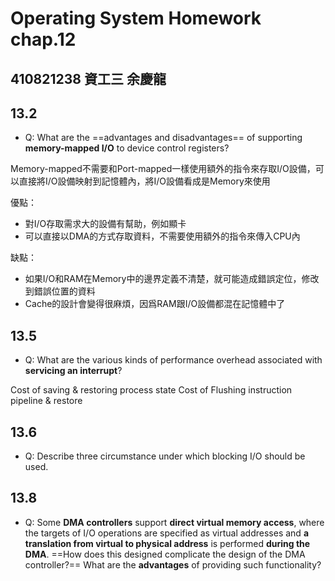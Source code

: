 # Operating System Homework chap.12
## 410821238 資工三 余慶龍



## 13.2
- Q: What are the ==advantages and disadvantages== of supporting **memory-mapped I/O** to device control registers?

Memory-mapped不需要和Port-mapped一樣使用額外的指令來存取I/O設備，可以直接將I/O設備映射到記憶體內，將I/O設備看成是Memory來使用

優點：
* 對I/O存取需求大的設備有幫助，例如顯卡
* 可以直接以DMA的方式存取資料，不需要使用額外的指令來傳入CPU內


缺點：
* 如果I/O和RAM在Memory中的邊界定義不清楚，就可能造成錯誤定位，修改到錯誤位置的資料
* Cache的設計會變得很麻煩，因爲RAM跟I/O設備都混在記憶體中了

## 13.5
- Q: What are the various kinds of performance overhead associated with **servicing an interrupt**?

Cost of saving & restoring process state
Cost of Flushing instruction pipeline & restore
## 13.6
- Q: Describe three circumstance under which blocking I/O should be used.


## 13.8
- Q: Some **DMA controllers** support **direct virtual memory access**, where the targets of I/O operations are specified as virtual addresses and **a translation from virtual to physical address** is performed **during the DMA**. ==How does this designed complicate the design of the DMA controller?== What are the **advantages** of providing such functionality?

